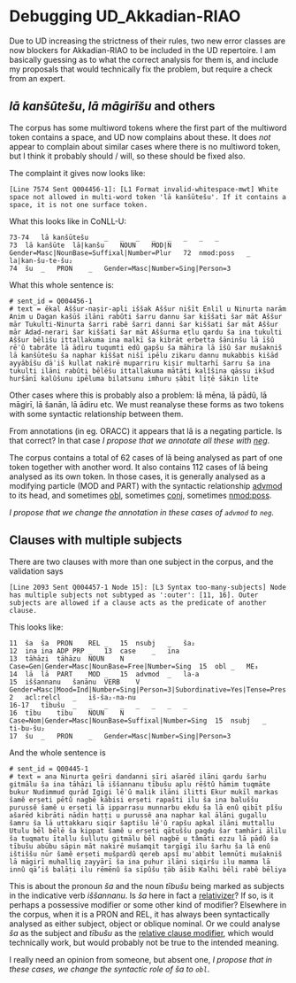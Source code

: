 # Debugging UD_Akkadian-RIAO

Due to UD increasing the strictness of their rules, two new error classes are now blockers for Akkadian-RIAO to be included in the UD repertoire. I am basically guessing as to what the correct analysis for them is, and include my proposals that would technically fix the problem, but require a check from an expert.

## _lā kanšūtešu_, _lā māgirīšu_ and others

The corpus has some multiword tokens where the first part of the multiword token contains a space, and UD now complains about these. It does _not_ appear to complain about similar cases where there is no multiword token, but I think it probably should / will, so these should be fixed also.

The complaint it gives now looks like:

```
[Line 7574 Sent Q004456-1]: [L1 Format invalid-whitespace-mwt] White space not allowed in multi-word token 'lā kanšūtešu'. If it contains a space, it is not one surface token.
```

What this looks like in CoNLL-U:


```
73-74	lā kanšūtešu	_	_	_	_	_	_	_	_
73	lā kanšūte	lā|kanšu	NOUN	MOD|N	Gender=Masc|NounBase=Suffixal|Number=Plur	72	nmod:poss	_	la|kan-šu-te-šu₂
74	šu	_	PRON	_	Gender=Masc|Number=Sing|Person=3	
```

What this whole sentence is:

```
# sent_id = Q004456-1
# text = ēkal Aššur-naṣir-apli iššak Aššur nišīt Enlil u Ninurta narām Anim u Dagan kašūš ilāni rabûti šarru dannu šar kiššati šar māt Aššur mār Tukulti-Ninurta šarri rabê šarri danni šar kiššati šar māt Aššur mār Adad-nerari šar kiššati šar māt Aššurma eṭlu qardu ša ina tukulti Aššur bēlišu ittallakuma ina malkī ša kibrāt erbetta šāninšu lā īšû rēʾû tabrâte lā ādiru tuqumti edû gapšu ša māhira lā īšû šar mušakniš lā kanšūtešu ša naphar kiššat nišī ipēlu zikaru dannu mukabbis kišād ayyābīšu dāʾiš kullat nakirē muparriru kiṣir multarhī šarru ša ina tukulti ilāni rabûti bēlēšu ittallakuma mātāti kalîšina qāssu ikšud huršānī kalûšunu ipēluma bilatsunu imhuru ṣābit līṭē šākin līte
```

Other cases where this is probably also a problem: lā mēna, lā pādû, lā māgirī, lā šanān, lā ādiru etc. We must reanalyse these forms as two tokens with some syntactic relationship between them.

From annotations (in eg. ORACC) it appears that lā is a negating particle. Is that correct? In that case *I propose that we annotate all these with [neg](https://universaldependencies.org/docs/u/dep/neg.html)*.

The corpus contains a total of 62 cases of lā being analysed as part of one token together with another word. It also contains 112 cases of lā being analysed as its own token. In those cases, it is generally analysed as a modifying particle (MOD and PART) with the syntactic relationship [advmod](https://universaldependencies.org/u/dep/advmod.html) to its head, and sometimes [obl](https://universaldependencies.org/u/dep/obl.html), sometimes [conj](https://universaldependencies.org/u/dep/conj.html), sometimes [nmod:poss](https://universaldependencies.org/u/dep/nmod-poss.html).

*I propose that we change the annotation in these cases of `advmod` to `neg`.*

## Clauses with multiple subjects

There are two clauses with more than one subject in the corpus, and the validation says

```
[Line 2093 Sent Q004457-1 Node 15]: [L3 Syntax too-many-subjects] Node has multiple subjects not subtyped as ':outer': [11, 16]. Outer subjects are allowed if a clause acts as the predicate of another clause.
```

This looks like:

```
11	ša	ša	PRON	REL	_	15	nsubj	_	ša₂
12	ina	ina	ADP	PRP	_	13	case	_	ina
13	tāhāzi	tāhāzu	NOUN	N	Case=Gen|Gender=Masc|NounBase=Free|Number=Sing	15	obl	_	ME₃
14	lā	lā	PART	MOD	_	15	advmod	_	la-a
15	iššannanu	šanānu	VERB	V	Gender=Masc|Mood=Ind|Number=Sing|Person=3|Subordinative=Yes|Tense=Pres|VerbForm=Fin|VerbStem=N	2	acl:relcl	_	iš-ša₂-na-nu
16-17	tībušu	_	_	_	_	_	_	_	_
16	tību	tību	NOUN	N	Case=Nom|Gender=Masc|NounBase=Suffixal|Number=Sing	15	nsubj	_	ti-bu-šu₂
17	šu	_	PRON	_	Gender=Masc|Number=Sing|Person=3	
```

And the whole sentence is

```
# sent_id = Q00445-1
# text = ana Ninurta gešri dandanni ṣīri ašarēd ilāni qardu šarhu gitmālu ša ina tāhāzi lā iššannanu tībušu aplu rēštû hāmim tuqmāte bukur Nudimmud qurād Igigi lēʾû malik ilāni ilitti Ekur mukīl markas šamê erṣeti pētû nagbē kābisi erṣeti rapašti ilu ša ina baluššu purussê šamê u erṣeti lā ipparrasu munnarbu ekdu ša lā enû qibīt pîšu ašarēd kibrāti nādin haṭṭi u purussê ana naphar kal ālāni gugallu šamru ša lā uttakkaru siqir šaptišu lēʾû rapšu apkal ilāni muttallu Utulu bēl bēlē ša kippat šamê u erṣeti qātuššu paqdu šar tamhāri ālilu ša tuqmatu ītallu šulluṭu gitmālu bēl nagbē u tâmāti ezzu lā pādû ša tībušu abūbu sāpin māt nakirē mušamqit targīgī ilu šarhu ša lā enû ištiššu nūr šamê erṣeti mušpardû qereb apsî muʾabbit lemnūti mušakniš lā māgirī muhalliq zayyārī ša ina puhur ilāni siqiršu ilu mamma lā innû qā’iš balāṭi ilu rēmēnû ša sīpûšu ṭāb āšib Kalhi bēli rabê bēliya
```

This is about the pronoun _ša_ and the noun _tībušu_ being marked as subjects in the indicative verb _iššannanu_. Is _ša_ here in fact a [relativizer](https://universaldependencies.org/workgroups/newdoc/relative_clauses.html)? If so, is it perhaps a possessive modifier or some other kind of modifier? Elsewhere in the corpus, when it is a PRON and REL, it has always been syntactically analysed as either subject, object or oblique nominal. Or we could analyse _ša_ as the subject and _tībušu_ as the [relative clause modifier](https://universaldependencies.org/u/dep/acl-relcl.html), which would technically work, but would probably not be true to the intended meaning.

I really need an opinion from someone, but absent one, *I propose that in these cases, we change the syntactic role of _ša_ to `obl`*.

